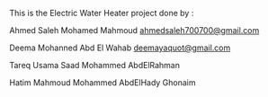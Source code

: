 This is the Electric Water Heater project done by :  

Ahmed Saleh Mohamed Mahmoud                    ahmedsaleh700700@gmail.com  

Deema Mohanned Abd El Wahab                     deemayaquot@gmail.com  

Tareq Usama Saad Mohammed AbdElRahman  

Hatim Mahmoud Mohammed AbdElHady Ghonaim

